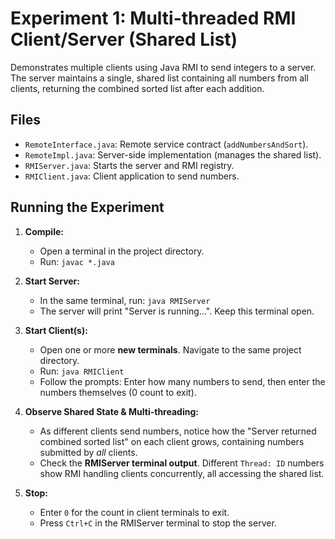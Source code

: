 # Experiment 1: Multi-threaded RMI Client/Server (Shared List)

Demonstrates multiple clients using Java RMI to send integers to a server. The server maintains a single, shared list containing all numbers from all clients, returning the combined sorted list after each addition.

## Files

- `RemoteInterface.java`: Remote service contract (`addNumbersAndSort`).
- `RemoteImpl.java`: Server-side implementation (manages the shared list).
- `RMIServer.java`: Starts the server and RMI registry.
- `RMIClient.java`: Client application to send numbers.

## Running the Experiment

1.  **Compile:**

    - Open a terminal in the project directory.
    - Run: `javac *.java`

2.  **Start Server:**

    - In the same terminal, run: `java RMIServer`
    - The server will print "Server is running...". Keep this terminal open.

3.  **Start Client(s):**

    - Open one or more **new terminals**. Navigate to the same project directory.
    - Run: `java RMIClient`
    - Follow the prompts: Enter how many numbers to send, then enter the numbers themselves (0 count to exit).

4.  **Observe Shared State & Multi-threading:**

    - As different clients send numbers, notice how the "Server returned combined sorted list" on each client grows, containing numbers submitted by _all_ clients.
    - Check the **RMIServer terminal output**. Different `Thread: ID` numbers show RMI handling clients concurrently, all accessing the shared list.

5.  **Stop:**
    - Enter `0` for the count in client terminals to exit.
    - Press `Ctrl+C` in the RMIServer terminal to stop the server.
